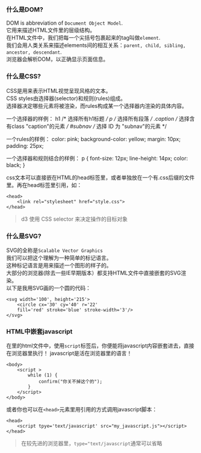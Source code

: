 ### 什么是DOM?
DOM is abbreviation of `Document Object Model`.  
它用来描述HTML文件里的层级结构。  
在HTML文件中，我们把每一个尖括号包裹起来的tag叫做`element`.  
我们会用人类关系来描述elements间的相互关系：`parent, child, sibling, ancestor, descendant`.  
浏览器会解析DOM，以正确显示页面信息。  

### 什么是CSS?
CSS是用来表示HTML视觉呈现风格的文本。  
CSS styles由选择器(selector)和规则(rules)组成。  
选择器决定哪些元素将被渲染，而rules构成某一个选择器内渲染的具体内容。  

一个选择器的样例：
    h1  /* 选择所有h1标题 */
    p   /* 选择所有段落 */
    .caption    /* 选择含有class "caption"的元素 */
    #subnav     /* 选择 ID 为 "subnav"的元素 */

一个rules的样例：
    color: pink;
    background-color: yellow;
    margin: 10px;
    padding: 25px;

一个选择器和规则结合的样例：
    p {
        font-size: 12px;
        line-height: 14px;
        color: black;
    }

css文本可以直接嵌在HTML的head标签里，或者单独放在一个有.css后缀的文件里。再在head标签里引用，如：

    <head>
        <link rel="stylesheet" href="style.css">
    </head>

> d3 使用 CSS selector 来决定操作的目标对象

### 什么是SVG?
SVG的全称是`Scalable Vector Graphics`  
我们可以把这个理解为一种简单的标记语言。  
这种标记语言是用来描述一个图形的样子的。  
大部分的浏览器(除去一些IE早期版本）都支持HTML文件中直接嵌套的SVG渲染。  
以下是我用SVG画的一个圆的代码：

    <svg width='100', height='215'>
        <circle cx='30' cy='40' r='22'
        fill='red' stroke='blue' stroke-width='3'/>
    </svg>


### HTML中嵌套javascript
在里的html文件中，使用`script`标签后，你便能将javascript内容嵌套进去，直接在浏览器里执行！ javascript是活在浏览器里的语言！  

    <body>
        <script >
            while (1) {
                confirm("你关不掉这个的");
            }
        </script>
    </body>

或者你也可以在`<head>`元素里用引用的方式调用javascript脚本：

    <head>
        <script tpye='text/javascript' src="my_javascript.js"></script>
    </head>

> 在较先进的浏览器里，`type="text/javascript`通常可以省略
